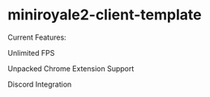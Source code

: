 # miniroyale2-client-template

Current Features:


Unlimited FPS


Unpacked Chrome Extension Support


Discord Integration
